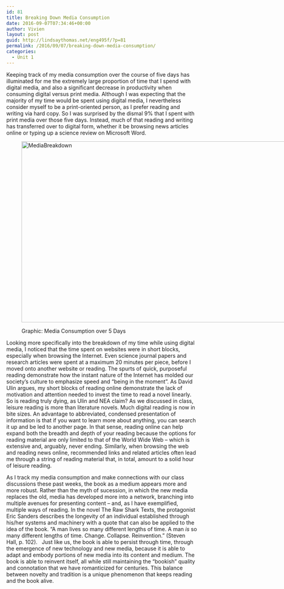 ```yaml
---
id: 81
title: Breaking Down Media Consumption
date: 2016-09-07T07:34:46+00:00
author: Vivien
layout: post
guid: http://lindsaythomas.net/eng495f/?p=81
permalink: /2016/09/07/breaking-down-media-consumption/
categories:
  - Unit 1
---
```

Keeping track of my media consumption over the course of five days has illuminated for me the extremely large proportion of time that I spend with digital media, and also a significant decrease in productivity when consuming digital versus print media. Although I was expecting that the majority of my time would be spent using digital media, I nevertheless consider myself to be a print-oriented person, as I prefer reading and writing via hard copy. So I was surprised by the dismal 9% that I spent with print media over those five days. Instead, much of that reading and writing has transferred over to digital form, whether it be browsing news articles online or typing up a science review on Microsoft Word.<figure id="attachment_85" style="width: 700px" class="wp-caption aligncenter">

<img class="wp-image-85 size-large" src="http://lindsaythomas.net/eng495f/wp-content/uploads/sites/16/2016/09/MediaBreakdown-700x476.png" alt="MediaBreakdown" width="700" height="476" srcset="http://lindsaythomas.net/eng495f/wp-content/uploads/sites/16/2016/09/MediaBreakdown-700x476.png 700w, http://lindsaythomas.net/eng495f/wp-content/uploads/sites/16/2016/09/MediaBreakdown-300x204.png 300w, http://lindsaythomas.net/eng495f/wp-content/uploads/sites/16/2016/09/MediaBreakdown-768x522.png 768w, http://lindsaythomas.net/eng495f/wp-content/uploads/sites/16/2016/09/MediaBreakdown-800x544.png 800w" sizes="(max-width: 700px) 100vw, 700px" /><figcaption class="wp-caption-text">Graphic: Media Consumption over 5 Days</figcaption></figure> 

Looking more specifically into the breakdown of my time while using digital media, I noticed that the time spent on websites were in short blocks, especially when browsing the Internet. Even science journal papers and research articles were spent at a maximum 20 minutes per piece, before I moved onto another website or reading. The spurts of quick, purposeful reading demonstrate how the instant nature of the Internet has molded our society’s culture to emphasize speed and “being in the moment”. As David Ulin argues, my short blocks of reading online demonstrate the lack of motivation and attention needed to invest the time to read a novel linearly. So is reading truly dying, as Ulin and NEA claim? As we discussed in class, leisure reading is more than literature novels. Much digital reading is now in bite sizes. An advantage to abbreviated, condensed presentation of information is that if you want to learn more about anything, you can search it up and be led to another page. In that sense, reading online can help expand both the breadth and depth of your reading because the options for reading material are only limited to that of the World Wide Web &#8211; which is extensive and, arguably, never ending. Similarly, when browsing the web and reading news online, recommended links and related articles often lead me through a string of reading material that, in total, amount to a solid hour of leisure reading.

As I track my media consumption and make connections with our class discussions these past weeks, the book as a medium appears more and more robust. Rather than the myth of sucession, in which the new media replaces the old, media has developed more into a network, branching into multiple avenues for presenting content – and, as I have exemplified, multiple ways of reading. In the novel The Raw Shark Texts, the protagonist Eric Sanders describes the longevity of an individual established through his/her systems and machinery with a quote that can also be applied to the idea of the book. “A man lives so many different lengths of time. A man _is_ so many different lengths of time. Change. Collapse. Reinvention.” (Steven Hall, p. 102).   Just like us, the book is able to persist through time, through the emergence of new technology and new media, because it is able to adapt and embody portions of new media into its content and medium. The book is able to reinvent itself, all while still maintaining the “bookish” quality and connotation that we have romanticized for centuries. This balance between novelty and tradition is a unique phenomenon that keeps reading and the book alive.